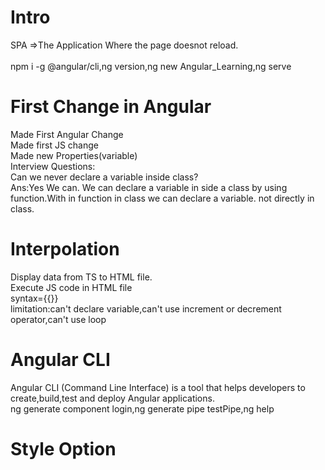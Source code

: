 # Intro

SPA =>The Application Where the page doesnot reload.
<br><br>
npm i -g @angular/cli,ng version,ng new Angular_Learning,ng serve

# First Change in Angular

Made First Angular Change
<br>
Made first JS change
<br>
Made new Properties(variable)
<br>
Interview Questions:
<br>
Can we never declare a variable inside class?
<br>
Ans:Yes We can. We can declare a variable in side a class by using function.With in function in class we can declare a variable. not directly in class.

# Interpolation 

Display data from TS to HTML file.
<br>
Execute JS code in HTML file
<br>
syntax={{}}
<br>
limitation:can't declare variable,can't use increment or decrement operator,can't use loop

# Angular CLI

Angular CLI (Command Line Interface) is a tool that helps developers to create,build,test and deploy Angular applications.
<br>
ng generate component login,ng generate pipe testPipe,ng help

# Style Option
